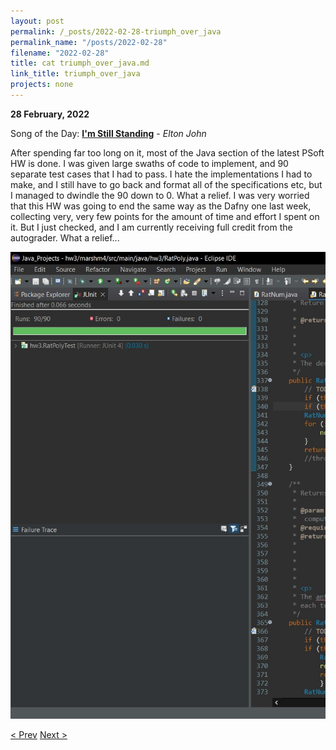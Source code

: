 ```yaml
---
layout: post
permalink: /_posts/2022-02-28-triumph_over_java
permalink_name: "/posts/2022-02-28"
filename: "2022-02-28"
title: cat triumph_over_java.md
link_title: triumph_over_java
projects: none
---
```

**28 February, 2022**

Song of the Day: [**I'm Still Standing**](https://youtu.be/ZHwVBirqD2s) - *Elton John*

After spending far too long on it, most of the Java section of the latest PSoft HW is done. I was given large swaths of code to implement, and 90 separate test cases that I had to pass. I hate the implementations I had to make, and I still have to go back and format all of the specifications etc, but I managed to dwindle the 90 down to 0. What a relief. I was very worried that this HW was going to end the same way as the Dafny one last week, collecting very, very few points for the amount of time and effort I spent on it. But I just checked, and I am currently receiving full credit from the autograder. What a relief...

![success](/assets/ref_images/triumph_over_java.jpg)

[< Prev](/_posts/2022-02-26-site_patches_for_real)    [Next >](/_posts/2022-03-04-break;)
